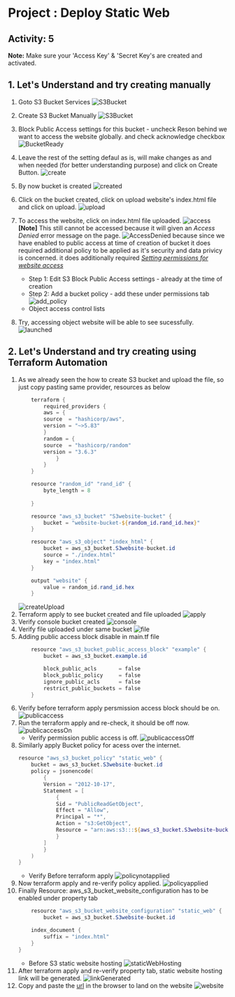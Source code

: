 # Project : Deploy Static Web #
## Activity: 5

**Note:** Make sure your 'Access Key' & 'Secret Key's are created and activated.

## 1.    Let's Understand and try creating manually ##
1.  Goto S3 Bucket Services
    ![S3Bucket](../../../snaps/S3-console_createbucket.png)
2.  Create S3 Bucket Manually
    ![S3Bucket](../../../snaps/S3-web-bucket.png)
3.  Block Public Access settings for this bucket - uncheck
    Reson behind we want to access the website globally. and check acknowledge checkbox
    ![BucketReady](../../../snaps/S3-web-bucket-publicAccessEnable.png)
4.  Leave the rest of the setting defaul as is, will make changes as and when needed (for better understanding purpose)
    and click on Create Button.
    ![create](../../../snaps/S3-web-bucket-create.png)
5.  By now bucket is created
    ![created](../../../snaps/S3-web-bucket-created.png)
6.  Click on the bucket created, click on upload website's index.html file and click on upload.
    ![upload](../../../snaps/S3-web-bucket-uploadfile.png)
7.  To access the website, click on index.html file uploaded.
    ![access](../../../snaps/S3-web-bucket-objectaccess.png)
    **[Note]** This still cannot be accessed because it will given an *Access Denied* error message on the page.
    ![AccessDenied](../../../snaps/S3-web-bucket-access-denied.png)
    because since we have enabled to public access at time of creation of bucket it does required additional policy to be applied as it's security and data privicy is concerned. it does additionally required 
    [*Setting permissions for website access*](https://docs.aws.amazon.com/AmazonS3/latest/userguide/WebsiteAccessPermissionsReqd.html)
    
    - Step 1: Edit S3 Block Public Access settings - already at the time of creation
    - Step 2: Add a bucket policy - add these under permissions tab
      ![add_policy](../../../snaps/S3-web-bucket-addpolicy.png)
    - Object access control lists
8.  Try, accessing object website will be able to see sucessfully.
    ![launched](../../../snaps/S3-web-bucket-refresh.png)

## 2.    Let's Understand and try creating using Terraform Automation ##
1.  As we already seen the how to create S3 bucket and upload the file, so just copy pasting same provider, resources as below
    ```powershell
        terraform {
            required_providers {
            aws = {
            source  = "hashicorp/aws",
            version = "~>5.83"
            }
            random = {
            source  = "hashicorp/random"
            version = "3.6.3"
                }
            }
        }

        resource "random_id" "rand_id" {
            byte_length = 8
        
        }

        resource "aws_s3_bucket" "S3website-bucket" {
            bucket = "website-bucket-${random_id.rand_id.hex}"
        }

        resource "aws_s3_object" "index_html" {
            bucket = aws_s3_bucket.S3website-bucket.id
            source = "./index.html"
            key = "index.html"
        }

        output "website" {
            value = random_id.rand_id.hex
        }
    ```
    ![createUpload](../../../snaps/S3-main.tf_S3_create_upload.png)
2.  Terraform apply to see bucket created and file uploaded
    ![apply](../../../snaps/S3-main.tf_S3_apply.png)
3.  Verify console bucket created
    ![console](../../../snaps/S3-main.tf_S3_consoleBucket.png)
4.  Verify file uploaded under same bucket
    ![file](../../../snaps/S3-main.tf_S3_file_uploaded.png)
5.  Adding public access block disable in main.tf file
    ```powershell
        resource "aws_s3_bucket_public_access_block" "example" {
            bucket = aws_s3_bucket.example.id

            block_public_acls       = false
            block_public_policy     = false
            ignore_public_acls      = false
            restrict_public_buckets = false
        }
    ```
6.  Verify before terraform apply persmission access block should be on.
    ![publicaccess](../../../snaps/S3-main.tf_S3_perm-pub-access.png)
7.  Run the terraform apply and re-check, it should be off now.
    ![publicaccessOn](../../../snaps/S3-main.tf_S3_perm-pub-access-apply.png)
    - Verify permission public access is off.
    ![publicaccessOff](../../../snaps/S3-main.tf_S3_perm-pub-access-off.png)
8.  Similarly apply Bucket policy for acess over the internet.
    ```powershell
    resource "aws_s3_bucket_policy" "static_web" {
        bucket = aws_s3_bucket.S3website-bucket.id
        policy = jsonencode(
            {
            Version = "2012-10-17",
            Statement = [
                {
                Sid = "PublicReadGetObject",
                Effect = "Allow",
                Principal = "*",
                Action = "s3:GetObject",
                Resource = "arn:aws:s3:::${aws_s3_bucket.S3website-bucket.id}/*"
                }
            ]
            }
        )
    }
    ```
    - Verify Before terraform apply 
    ![policynotapplied](../../../snaps/S3-main.tf_S3_policy_empty.png)
9.  Now terraform apply and re-verify policy applied.
    ![policyapplied](../../../snaps/S3-main.tf_S3_policy_applied.png)    
10. Finally Resource: aws_s3_bucket_website_configuration has to be enabled under property tab
    ```powershell
        resource "aws_s3_bucket_website_configuration" "static_web" {
            bucket = aws_s3_bucket.S3website-bucket.id

        index_document {
            suffix = "index.html"
        }
    }
    ```
    - Before S3 static website hosting
    ![staticWebHosting](../../../snaps/S3-main.tf_S3_static_web_hosting_disabled.png)
11. After terraform apply and re-verify property tab, static website hosting link will be generated.
    ![linkGenerated](../../../snaps/S3-main.tf_S3_static_web_hosting_generated.png)
12. Copy and paste the [url]("http://website-bucket-06beff60851f76e2.s3-website-us-east-1.amazonaws.com") in the browser to land on 
    the website
    ![website](../../../snaps/deployed-website.png)
    




